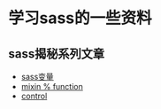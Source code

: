 # 学习sass的一些资料

## sass揭秘系列文章

* [sass变量][sass varable]
* [mixin % function][mixin % function]
* [control][control]

[sass varable]:http://www.w3cplus.com/preprocessor/sass-basic-variable.html
[mixin % function]:http://www.w3cplus.com/preprocessor/sass-mixins-function-placeholder.html
[control]:http://www.w3cplus.com/preprocessor/sass-advanced-application.html
